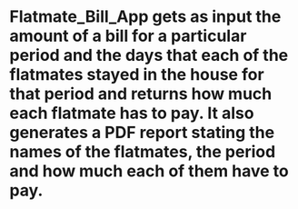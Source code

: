 # Flatmate_Bill_App gets as input the amount of a bill for a particular period and the days that each of the flatmates stayed in the house for that period and returns how much each flatmate has to pay. It also generates a PDF report stating the names of the flatmates, the period and how much each of them have to pay.
